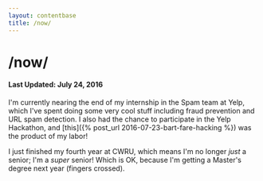 ```yaml
---
layout: contentbase
title: /now/
---
```


# /now/

#### Last Updated: July 24, 2016

I'm currently nearing the end of my internship in the Spam team at Yelp, which
I've spent doing some very cool stuff including fraud prevention and URL spam
detection. I also had the chance to participate in the Yelp Hackathon, and
[this]({% post_url 2016-07-23-bart-fare-hacking %}) was the product of my labor!

I just finished my fourth year at CWRU, which means I'm no longer *just* a
senior; I'm a *super* senior!  Which is OK, because I'm getting a Master's
degree next year (fingers crossed).
